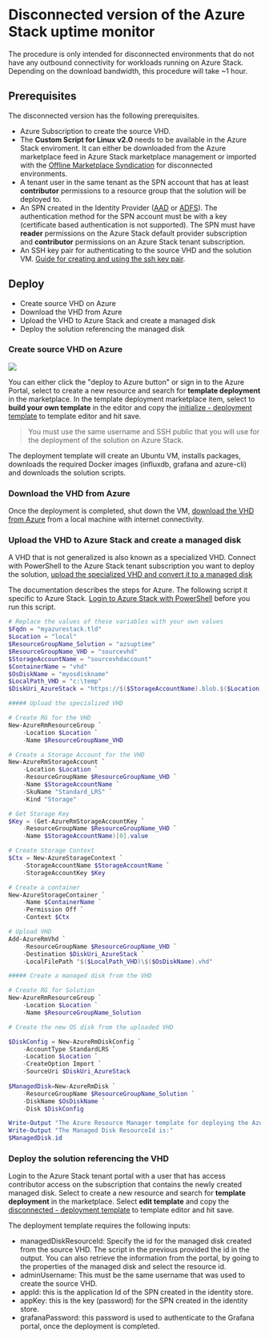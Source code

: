 # Disconnected version of the Azure Stack uptime monitor 

The procedure is only intended for disconnected environments that do not have any outbound connectivity for workloads running on Azure Stack. Depending on the download bandwidth, this procedure will take ~1 hour.

## Prerequisites
The disconnected version has the following prerequisites.

- Azure Subscription to create the source VHD.
- The **Custom Script for Linux v2.0** needs to be available in the Azure Stack enviroment. It can either be downloaded from the Azure marketplace feed in Azure Stack marketplace management or imported with the [Offline Marketplace Syndication](https://github.com/Azure/AzureStack-Tools/tree/master/Syndication) for disconnected environments.
- A tenant user in the same tenant as the SPN account that has at least **contributor** permissions to a resource group that the solution will be deployed to.
- An SPN created in the Identity Provider ([AAD](https://docs.microsoft.com/en-us/azure/azure-stack/user/azure-stack-create-service-principals#create-service-principal-for-azure-ad) or [ADFS](https://docs.microsoft.com/en-us/azure/azure-stack/azure-stack-create-service-principals#create-a-service-principal-using-a-client-secret)). The authentication method for the SPN account must be with a key (certificate based authentication is not supported). The SPN must have **reader** permissions on the Azure Stack default provider subscription and **contributor** permissions on an Azure Stack tenant subscription.
- An SSH key pair for authenticating to the source VHD and the solution VM. [Guide for creating and using the ssh key pair](/docs/SSH.md).

## Deploy

- Create source VHD on Azure
- Download the VHD from Azure
- Upload the VHD to Azure Stack and create a managed disk
- Deploy the solution referencing the managed disk

### Create source VHD on Azure

<a href="https://portal.azure.com/#create/Microsoft.Template/uri/https%3A%2F%2Fraw.githubusercontent.com%2FAzure%2Fazurestack-uptime-monitor%2Fmaster%2Fdeploy%2Finitialize%2FmainTemplate.json" target="_blank">
    <img src="http://azuredeploy.net/deploybutton.png"/>
</a>

You can either click the "deploy to Azure button" or sign in to the Azure Portal, select to create a new resource and search for **template deployment** in the marketplace. In the template deployment marketplace item, select to **build your own template** in the editor and copy the [initialize - deployment template](https://raw.githubusercontent.com/d0man33/azurestack-uptime-monitor/master/deploy/initialize/mainTemplate.json) to template editor and hit save.

> You must use the same username and SSH public that you will use for the deployment of the solution on Azure Stack.

The deployment template will create an Ubuntu VM, installs packages, downloads the required Docker images (influxdb, grafana and azure-cli) and downloads the solution scripts.

### Download the VHD from Azure
Once the deployment is completed, shut down the VM, [download the VHD from Azure](https://docs.microsoft.com/en-us/azure/virtual-machines/windows/download-vhd) from a local machine with internet connectivity.

### Upload the VHD to Azure Stack and create a managed disk
A VHD that is not generalized is also known as a specialized VHD. Connect with PowerShell to the Azure Stack tenant subscription you want to deploy the solution, [upload the specialized VHD and convert it to a managed disk](https://docs.microsoft.com/en-us/azure/virtual-machines/windows/create-vm-specialized#option-2-upload-a-specialized-vhd)

The documentation describes the steps for Azure. The following script it specific to Azure Stack. [Login to Azure Stack with PowerShell](https://docs.microsoft.com/en-us/azure/azure-stack/user/azure-stack-powershell-configure-user) before you run this script.

``` PowerShell
# Replace the values of these variables with your own values
$Fqdn = "myazurestack.tld"
$Location = "local"
$ResourceGroupName_Solution = "azsuptime"
$ResourceGroupName_VHD = "sourcevhd"
$StorageAccountName = "sourcevhdaccount"
$ContainerName = "vhd"
$OsDiskName = "myosdiskname"
$LocalPath_VHD = "c:\temp"
$DiskUri_AzureStack = "https://$($StorageAccountName).blob.$($Location).$($Fqdn)/$($ContainerName)/$($OsDiskName).vhd"

##### Upload the specialized VHD

# Create RG for the VHD
New-AzureRmResourceGroup `
    -Location $Location `
    -Name $ResourceGroupName_VHD

# Create a Storage Account for the VHD
New-AzureRmStorageAccount `
    -Location $Location `
    -ResourceGroupName $ResourceGroupName_VHD `
    -Name $StorageAccountName `
    -SkuName "Standard_LRS" `
    -Kind "Storage"

# Get Storage Key
$Key = (Get-AzureRmStorageAccountKey `
    -ResourceGroupName $ResourceGroupName_VHD `
    -Name $StorageAccountName)[0].value

# Create Storage Context
$Ctx = New-AzureStorageContext `
    -StorageAccountName $StorageAccountName `
    -StorageAccountKey $Key

# Create a container
New-AzureStorageContainer `
    -Name $ContainerName `
    -Permission Off `
    -Context $Ctx

# Upload VHD
Add-AzureRmVhd `
    -ResourceGroupName $ResourceGroupName_VHD `
    -Destination $DiskUri_AzureStack `
    -LocalFilePath "$($LocalPath_VHD)\$($OsDiskName).vhd"

##### Create a managed disk from the VHD

# Create RG for Solution
New-AzureRmResourceGroup `
    -Location $Location `
    -Name $ResourceGroupName_Solution

# Create the new OS disk from the uploaded VHD

$DiskConfig = New-AzureRmDiskConfig `
    -AccountType StandardLRS `
    -Location $Location `
    -CreateOption Import `
    -SourceUri $DiskUri_AzureStack
   
$ManagedDisk=New-AzureRmDisk `
    -ResourceGroupName $ResourceGroupName_Solution `
    -DiskName $OsDiskName `
    -Disk $DiskConfig

Write-Output "The Azure Resource Manager template for deploying the Azure Stack Uptime Monitor requires the ResourceId of the Managed Disk."
Write-Output "The Managed Disk ResourceId is:"
$ManagedDisk.id
```

### Deploy the solution referencing the VHD
Login to the Azure Stack tenant portal with a user that has access contributor access on the subscription that contains the newly created managed disk. Select to create a new resource and search for **template deployment** in the marketplace. Select **edit template** and copy the [disconnected - deployment template](https://raw.githubusercontent.com/Azure/azurestack-uptime-monitor/master/deploy/disconnected/mainTemplate.json) to template editor and hit save.

The deployment template requires the following inputs:

- managedDiskResourceId: Specify the id for the managed disk created from the source VHD. The script in the previous provided the id in the output. You can also retrieve the information from the portal, by going to the properties of the managed disk and select the resource id.
- adminUsername: This must be the same username that was used to create the source VHD.
- appId: this is the application Id of the SPN created in the identity store.
- appKey: this is the key (password) for the SPN created in the identity store.
- grafanaPassword: this password is used to authenticate to the Grafana portal, once the deployment is completed.